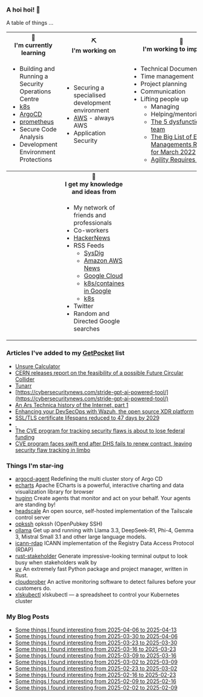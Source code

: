 ### A hoi hoi! 👋

A table of things ...

<table>
    <tr>
        <th>🌱<br/>I'm currently learning</th>
        <th>⛏<br/> I'm working on</th>
        <th>🚧<br/>I'm working to improve on</th>
    </tr>
    <tr>
        <td>
            <ul>
                <li>Building and Running a Security Operations Centre</li>
                <li><a href="https://kubernetes.io/">k8s</a></li>
                <li><a href="https://argoproj.github.io/">ArgoCD</a></li>
                <li><a href="https://prometheus.io/">prometheus</a></li>
                <li>Secure Code Analysis</li>
                <li>Development Environment Protections</li>
            </ul>
        </td>
        <td>
            <ul>
                <li>Securing a specialised development environment</li>
                <li><a href="https://aws.amazon.com/">AWS</a> - always AWS</li>
                <li>Application Security</li>
            </ul>
        </td>
        <td>
            <ul>
                <li>Technical Documentation</li>
                <li>Time management</li>
                <li>Project planning</li>
                <li>Communication</li>
                <li>Lifting people up
                    <ul>
                      <li>Managing</li>
                      <li>Helping/mentoring/coaching</li>
                      <li><a href="https://valid.com/5-dysfunctions-of-a-team/">The 5 dysfunctions of a team</a></li>
                      <li><a href="https://practicallyleading.dev/the-big-list-of-engineering-management-resources-march-2022">The Big List of Engineering Managements Resources - for March 2022</a></li>
                      <li><a href="https://www.industriallogic.com/blog/agility-requires-balance/">Agility Requires Balance</a></li>
                    </ul>
                </li>
            </ul>
        </td>
    </tr>
    <tr>
        <th>&nbsp;</th>
        <th>🏫<br/>I get my knowledge and ideas from</th>
        <th>&nbsp;</th>
    </tr>
    <tr>
        <td>&nbsp;</td>
        <td>
            <ul>
                <li>My network of friends and professionals</li>
                <li>Co-workers</li>
                <li><a href="https://news.ycombinator.com/">HackerNews</a></li>
                <li>RSS Feeds
                    <ul>
                        <li><a href="http://fetchrss.com/rss/5b4e9e358a93f8cc058b4567960404014.xml">SysDig</a></li>
                        <li><a href="https://aws.amazon.com/new/feed/">Amazon AWS News</a></li>
                        <li><a href="https://cloudblog.withgoogle.com/rss/">Google Cloud</a></li>
                        <li><a href="https://cloudblog.withgoogle.com/products/containers-kubernetes/rss/">k8s/containes in Google</a></li>
                        <li><a href="https://kubernetes.io/feed.xml">k8s</a></li>
                    </ul>
                </li>
                <li>Twitter</li>
                <li>Random and Directed Google searches</li>
            </ul>
        </td>
        <td>&nbsp;</td>
    </tr>
</table>

### Articles I've added to my [GetPocket](https://getpocket.com/) list

* [Unsure Calculator](https://filiph.github.io/unsure/)
* [CERN releases report on the feasibility of a possible Future Circular Collider](https://home.cern/news/news/accelerators/cern-releases-report-feasibility-possible-future-circular-collider)
* [Tunarr](https://tunarr.com/)
* [https://cybersecuritynews.com/stride-gpt-ai-powered-tool/](https://cybersecuritynews.com/stride-gpt-ai-powered-tool/)
* [An Ars Technica history of the Internet, part 1](https://arstechnica.com/gadgets/2025/04/a-history-of-the-internet-part-1-an-arpa-dream-takes-form/)
* [Enhancing your DevSecOps with Wazuh, the open source XDR platform](https://www.bleepingcomputer.com/news/security/enhancing-your-devsecops-with-wazuh-the-open-source-xdr-platform/)
* [SSL/TLS certificate lifespans reduced to 47 days by 2029](https://www.bleepingcomputer.com/news/security/ssl-tls-certificate-lifespans-reduced-to-47-days-by-2029/)
* [&nbsp;](#)
* [The CVE program for tracking security flaws is about to lose federal funding](https://www.theverge.com/news/649314/cve-mitre-funding-vulnerabilities-exposures-funding)
* [CVE program faces swift end after DHS fails to renew contract, leaving security flaw tracking in limbo](https://www.csoonline.com/article/3963190/cve-program-faces-swift-end-after-dhs-fails-to-renew-contract-leaving-security-flaw-tracking-in-limbo.html)

### Things I'm star-ing

* [argocd-agent](https://github.com/argoproj-labs/argocd-agent)
  Redefining the multi cluster story of Argo CD
* [echarts](https://github.com/apache/echarts)
  Apache ECharts is a powerful, interactive charting and data visualization library for browser
* [huginn](https://github.com/huginn/huginn)
  Create agents that monitor and act on your behalf.  Your agents are standing by!
* [headscale](https://github.com/juanfont/headscale)
  An open source, self-hosted implementation of the Tailscale control server
* [opkssh](https://github.com/openpubkey/opkssh)
  opkssh (OpenPubkey SSH)
* [ollama](https://github.com/ollama/ollama)
  Get up and running with Llama 3.3, DeepSeek-R1, Phi-4, Gemma 3, Mistral Small 3.1 and other large language models.
* [icann-rdap](https://github.com/icann/icann-rdap)
  ICANN implementation of the Registry Data Access Protocol (RDAP)
* [rust-stakeholder](https://github.com/giacomo-b/rust-stakeholder)
  Generate impressive-looking terminal output to look busy when stakeholders walk by
* [uv](https://github.com/astral-sh/uv)
  An extremely fast Python package and project manager, written in Rust.
* [cloudprober](https://github.com/cloudprober/cloudprober)
  An active monitoring software to detect failures before your customers do.
* [xlskubectl](https://github.com/learnk8s/xlskubectl)
  xlskubectl — a spreadsheet to control your Kubernetes cluster

### My Blog Posts

* [Some things I found interesting from 2025-04-06 to 2025-04-13](https://pgmac.net.au/last-week/2025/04/13/interesting-last-week.html)
* [Some things I found interesting from 2025-03-30 to 2025-04-06](https://pgmac.net.au/last-week/2025/04/06/interesting-last-week.html)
* [Some things I found interesting from 2025-03-23 to 2025-03-30](https://pgmac.net.au/last-week/2025/03/30/interesting-last-week.html)
* [Some things I found interesting from 2025-03-16 to 2025-03-23](https://pgmac.net.au/last-week/2025/03/23/interesting-last-week.html)
* [Some things I found interesting from 2025-03-09 to 2025-03-16](https://pgmac.net.au/last-week/2025/03/16/interesting-last-week.html)
* [Some things I found interesting from 2025-03-02 to 2025-03-09](https://pgmac.net.au/last-week/2025/03/09/interesting-last-week.html)
* [Some things I found interesting from 2025-02-23 to 2025-03-02](https://pgmac.net.au/last-week/2025/03/02/interesting-last-week.html)
* [Some things I found interesting from 2025-02-16 to 2025-02-23](https://pgmac.net.au/last-week/2025/02/23/interesting-last-week.html)
* [Some things I found interesting from 2025-02-09 to 2025-02-16](https://pgmac.net.au/last-week/2025/02/16/interesting-last-week.html)
* [Some things I found interesting from 2025-02-02 to 2025-02-09](https://pgmac.net.au/last-week/2025/02/09/interesting-last-week.html)

